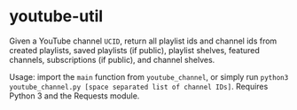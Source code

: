 # youtube-util

Given a YouTube channel `UCID`, return all playlist ids and channel ids from created playlists, saved playlists (if public), playlist shelves, featured channels, subscriptions (if public), and channel shelves.

Usage: import the `main` function from `youtube_channel`, or simply run `python3 youtube_channel.py [space separated list of channel IDs]`. Requires Python 3 and the Requests module.
